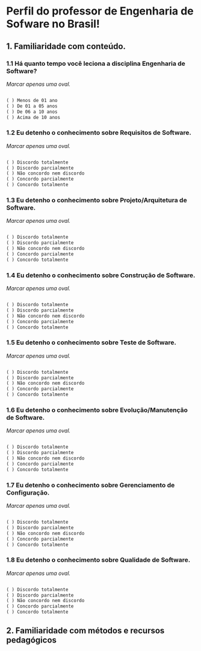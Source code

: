 # Perfil do professor de Engenharia de Sofware no Brasil!


## 1. Familiaridade com conteúdo. 
### 1.1 Há quanto tempo você leciona a disciplina Engenharia de Software?
 _Marcar apenas uma oval._ 
```markdown

( ) Menos de 01 ano
( ) De 01 a 05 anos
( ) De 06 a 10 anos 
( ) Acima de 10 anos
```
### 1.2 Eu detenho o conhecimento sobre Requisitos de Software.
_Marcar apenas uma oval._ 
```markdown

( ) Discordo totalmente
( ) Discordo parcialmente
( ) Não concordo nem discordo
( ) Concordo parcialmente
( ) Concordo totalmente
```
### 1.3 Eu detenho o conhecimento sobre Projeto/Arquitetura de Software.
_Marcar apenas uma oval._ 
```markdown

( ) Discordo totalmente
( ) Discordo parcialmente
( ) Não concordo nem discordo
( ) Concordo parcialmente
( ) Concordo totalmente
```
### 1.4 Eu detenho o conhecimento sobre Construção de Software.
_Marcar apenas uma oval._ 
```markdown

( ) Discordo totalmente
( ) Discordo parcialmente
( ) Não concordo nem discordo
( ) Concordo parcialmente
( ) Concordo totalmente
```
### 1.5 Eu detenho o conhecimento sobre Teste de Software.
_Marcar apenas uma oval._ 
```markdown

( ) Discordo totalmente
( ) Discordo parcialmente
( ) Não concordo nem discordo
( ) Concordo parcialmente
( ) Concordo totalmente
```
### 1.6 Eu detenho o conhecimento sobre Evolução/Manutenção de Software.
_Marcar apenas uma oval._ 
```markdown

( ) Discordo totalmente
( ) Discordo parcialmente
( ) Não concordo nem discordo
( ) Concordo parcialmente
( ) Concordo totalmente
```
### 1.7 Eu detenho o conhecimento sobre Gerenciamento de Configuração.
_Marcar apenas uma oval._ 
```markdown

( ) Discordo totalmente
( ) Discordo parcialmente
( ) Não concordo nem discordo
( ) Concordo parcialmente
( ) Concordo totalmente
```
### 1.8 Eu detenho o conhecimento sobre Qualidade de Software.
_Marcar apenas uma oval._ 
```markdown

( ) Discordo totalmente
( ) Discordo parcialmente
( ) Não concordo nem discordo
( ) Concordo parcialmente
( ) Concordo totalmente
```
## 2. Familiaridade com métodos e recursos pedagógicos
